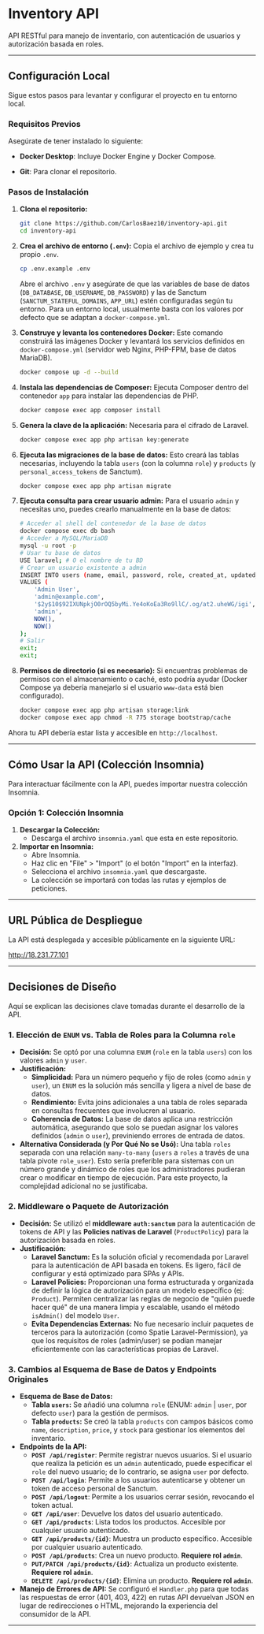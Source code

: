 # Inventory API

API RESTful para manejo de inventario, con autenticación de usuarios y autorización basada en roles.

---

## Configuración Local

Sigue estos pasos para levantar y configurar el proyecto en tu entorno local.

### Requisitos Previos

Asegúrate de tener instalado lo siguiente:

* **Docker Desktop**: Incluye Docker Engine y Docker Compose.

* **Git**: Para clonar el repositorio.

### Pasos de Instalación

1.  **Clona el repositorio:**
    ```bash
    git clone https://github.com/CarlosBaez10/inventory-api.git
    cd inventory-api
    ```
2.  **Crea el archivo de entorno (`.env`):**
    Copia el archivo de ejemplo y crea tu propio `.env`.
    ```bash
    cp .env.example .env
    ```
    Abre el archivo `.env` y asegúrate de que las variables de base de datos (`DB_DATABASE`, `DB_USERNAME`, `DB_PASSWORD`) y las de Sanctum (`SANCTUM_STATEFUL_DOMAINS`, `APP_URL`) estén configuradas según tu entorno. Para un entorno local, usualmente basta con los valores por defecto que se adaptan a `docker-compose.yml`.

3.  **Construye y levanta los contenedores Docker:**
    Este comando construirá las imágenes Docker y levantará los servicios definidos en `docker-compose.yml` (servidor web Nginx, PHP-FPM, base de datos MariaDB).
    ```bash
    docker compose up -d --build
    ```

4.  **Instala las dependencias de Composer:**
    Ejecuta Composer dentro del contenedor `app` para instalar las dependencias de PHP.
    ```bash
    docker compose exec app composer install
    ```

5.  **Genera la clave de la aplicación:**
    Necesaria para el cifrado de Laravel.
    ```bash
    docker compose exec app php artisan key:generate
    ```

6.  **Ejecuta las migraciones de la base de datos:**
    Esto creará las tablas necesarias, incluyendo la tabla `users` (con la columna `role`) y `products` (y `personal_access_tokens` de Sanctum).
    ```bash
    docker compose exec app php artisan migrate
    ```

7.  **Ejecuta consulta para crear usuario admin:**
    Para el usuario `admin` y necesitas uno, puedes crearlo manualmente en la base de datos:
    ```bash
    # Acceder al shell del contenedor de la base de datos
    docker compose exec db bash
    # Acceder a MySQL/MariaDB
    mysql -u root -p
    # Usar tu base de datos
    USE laravel; # O el nombre de tu BD
    # Crear un usuario existente a admin
    INSERT INTO users (name, email, password, role, created_at, updated_at)
    VALUES (
        'Admin User',
        'admin@example.com',
        '$2y$10$92IXUNpkjO0rOQ5byMi.Ye4oKoEa3Ro9llC/.og/at2.uheWG/igi', -- password es 'password' hasheado
        'admin',
        NOW(),
        NOW()
    );
    # Salir
    exit;
    exit;
    ```

8.  **Permisos de directorio (si es necesario):**
    Si encuentras problemas de permisos con el almacenamiento o caché, esto podría ayudar (Docker Compose ya debería manejarlo si el usuario `www-data` está bien configurado).
    ```bash
    docker compose exec app php artisan storage:link
    docker compose exec app chmod -R 775 storage bootstrap/cache
    ```

Ahora tu API debería estar lista y accesible en `http://localhost`.

---

## Cómo Usar la API (Colección Insomnia)

Para interactuar fácilmente con la API, puedes importar nuestra colección Insomnia.

### Opción 1: Colección Insomnia

1.  **Descargar la Colección:**
    * Descarga el archivo `insomnia.yaml` que esta en este repositorio.
2.  **Importar en Insomnia:**
    * Abre Insomnia.
    * Haz clic en "File" > "Import" (o el botón "Import" en la interfaz).
    * Selecciona el archivo `insomnia.yaml` que descargaste.
    * La colección se importará con todas las rutas y ejemplos de peticiones.

---

## URL Pública de Despliegue

La API está desplegada y accesible públicamente en la siguiente URL:

http://18.231.77.101

---

## Decisiones de Diseño

Aquí se explican las decisiones clave tomadas durante el desarrollo de la API.

### 1. Elección de `ENUM` vs. Tabla de Roles para la Columna `role`

* **Decisión:** Se optó por una columna `ENUM` (`role` en la tabla `users`) con los valores `admin` y `user`.
* **Justificación:**
    * **Simplicidad:** Para un número pequeño y fijo de roles (como `admin` y `user`), un `ENUM` es la solución más sencilla y ligera a nivel de base de datos.
    * **Rendimiento:** Evita joins adicionales a una tabla de roles separada en consultas frecuentes que involucren al usuario.
    * **Coherencia de Datos:** La base de datos aplica una restricción automática, asegurando que solo se puedan asignar los valores definidos (`admin` o `user`), previniendo errores de entrada de datos.
* **Alternativa Considerada (y Por Qué No se Usó):** Una tabla `roles` separada con una relación `many-to-many` (`users` a `roles` a través de una tabla pivote `role_user`). Esto sería preferible para sistemas con un número grande y dinámico de roles que los administradores pudieran crear o modificar en tiempo de ejecución. Para este proyecto, la complejidad adicional no se justificaba.

### 2. Middleware o Paquete de Autorización

* **Decisión:** Se utilizó el **middleware `auth:sanctum`** para la autenticación de tokens de API y las **Policies nativas de Laravel** (`ProductPolicy`) para la autorización basada en roles.
* **Justificación:**
    * **Laravel Sanctum:** Es la solución oficial y recomendada por Laravel para la autenticación de API basada en tokens. Es ligero, fácil de configurar y está optimizado para SPAs y APIs.
    * **Laravel Policies:** Proporcionan una forma estructurada y organizada de definir la lógica de autorización para un modelo específico (ej: `Product`). Permiten centralizar las reglas de negocio de "quién puede hacer qué" de una manera limpia y escalable, usando el método `isAdmin()` del modelo `User`.
    * **Evita Dependencias Externas:** No fue necesario incluir paquetes de terceros para la autorización (como Spatie Laravel-Permission), ya que los requisitos de roles (admin/user) se podían manejar eficientemente con las características propias de Laravel.

### 3. Cambios al Esquema de Base de Datos y Endpoints Originales

* **Esquema de Base de Datos:**
    * **Tabla `users`:** Se añadió una columna `role` (ENUM: `admin` | `user`, por defecto `user`) para la gestión de permisos.
    * **Tabla `products`:** Se creó la tabla `products` con campos básicos como `name`, `description`, `price`, y `stock` para gestionar los elementos del inventario.
* **Endpoints de la API:**
    * **`POST /api/register`**: Permite registrar nuevos usuarios. Si el usuario que realiza la petición es un `admin` autenticado, puede especificar el `role` del nuevo usuario; de lo contrario, se asigna `user` por defecto.
    * **`POST /api/login`**: Permite a los usuarios autenticarse y obtener un token de acceso personal de Sanctum.
    * **`POST /api/logout`**: Permite a los usuarios cerrar sesión, revocando el token actual.
    * **`GET /api/user`**: Devuelve los datos del usuario autenticado.
    * **`GET /api/products`**: Lista todos los productos. Accesible por cualquier usuario autenticado.
    * **`GET /api/products/{id}`**: Muestra un producto específico. Accesible por cualquier usuario autenticado.
    * **`POST /api/products`**: Crea un nuevo producto. **Requiere rol `admin`**.
    * **`PUT/PATCH /api/products/{id}`**: Actualiza un producto existente. **Requiere rol `admin`**.
    * **`DELETE /api/products/{id}`**: Elimina un producto. **Requiere rol `admin`**.
* **Manejo de Errores de API:** Se configuró el `Handler.php` para que todas las respuestas de error (401, 403, 422) en rutas API devuelvan JSON en lugar de redirecciones o HTML, mejorando la experiencia del consumidor de la API.

---